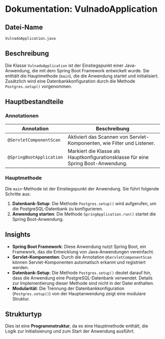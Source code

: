 # Dokumentation: VulnadoApplication

## Datei-Name
`VulnadoApplication.java`

## Beschreibung
Die Klasse `VulnadoApplication` ist der Einstiegspunkt einer Java-Anwendung, die mit dem Spring Boot Framework entwickelt wurde. Sie enthält die Hauptmethode (`main`), die die Anwendung startet und initialisiert. Zusätzlich wird eine Datenbankkonfiguration durch die Methode `Postgres.setup()` vorgenommen.

## Hauptbestandteile

### Annotationen
| Annotation              | Beschreibung                                                                 |
|-------------------------|-----------------------------------------------------------------------------|
| `@ServletComponentScan` | Aktiviert das Scannen von Servlet-Komponenten, wie Filter und Listener.     |
| `@SpringBootApplication`| Markiert die Klasse als Hauptkonfigurationsklasse für eine Spring Boot-Anwendung. |

### Hauptmethode
Die `main`-Methode ist der Einstiegspunkt der Anwendung. Sie führt folgende Schritte aus:
1. **Datenbank-Setup**: Die Methode `Postgres.setup()` wird aufgerufen, um die PostgreSQL-Datenbank zu konfigurieren.
2. **Anwendung starten**: Die Methode `SpringApplication.run()` startet die Spring Boot-Anwendung.

## Insights
- **Spring Boot Framework**: Diese Anwendung nutzt Spring Boot, ein Framework, das die Entwicklung von Java-Anwendungen vereinfacht.
- **Servlet-Komponenten**: Durch die Annotation `@ServletComponentScan` können Servlet-Komponenten automatisch erkannt und registriert werden.
- **Datenbank-Setup**: Die Methode `Postgres.setup()` deutet darauf hin, dass die Anwendung eine PostgreSQL-Datenbank verwendet. Details zur Implementierung dieser Methode sind nicht in der Datei enthalten.
- **Modularität**: Die Trennung der Datenbankkonfiguration (`Postgres.setup()`) von der Hauptanwendung zeigt eine modulare Struktur.

## Strukturtyp
Dies ist eine **Programmstruktur**, da es eine Hauptmethode enthält, die Logik zur Initialisierung und zum Start der Anwendung ausführt.
